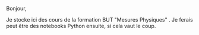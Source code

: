 Bonjour, 

Je stocke ici des cours de la formation BUT "Mesures Physiques" .
Je ferais peut être des notebooks Python ensuite, si cela vaut le coup.
